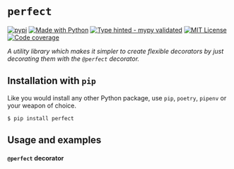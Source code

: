 # `perfect`
[![pypi](https://badge.fury.io/py/perfect.svg)](https://pypi.python.org/pypi/perfect/)
[![Made with Python](https://img.shields.io/pypi/pyversions/perfect)](https://www.python.org/)
[![Type hinted - mypy validated](https://img.shields.io/badge/typehinted-yes-teal)](https://github.com/kalaspuff/perfect)
[![MIT License](https://img.shields.io/github/license/kalaspuff/perfect.svg)](https://github.com/kalaspuff/perfect/blob/master/LICENSE)
[![Code coverage](https://codecov.io/gh/kalaspuff/perfect/branch/master/graph/badge.svg)](https://codecov.io/gh/kalaspuff/perfect/tree/master/perfect)

*A utility library which makes it simpler to create flexible decorators by just decorating them with the `@perfect` decorator.*


## Installation with `pip`
Like you would install any other Python package, use `pip`, `poetry`, `pipenv` or your weapon of choice.
```
$ pip install perfect
```


## Usage and examples

#### `@perfect` decorator
